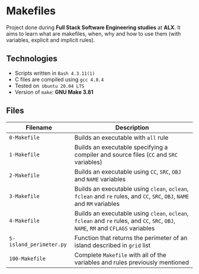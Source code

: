 # Makefiles

Project done during **Full Stack Software Engineering studies** at **ALX**. It aims to learn what are makefiles, when, why and how to use them (with variables, explicit and implicit rules).

## Technologies
* Scripts written in `Bash 4.3.11(1)`
* C files are compiled using `gcc 4.8.4`
* Tested on` Ubuntu 20.04 LTS`
* Version of `make`: **GNU Make 3.81**

## Files

| Filename | Description |
| -------- | ----------- |
| `0-Makefile` | Builds an executable with `all` rule |
| `1-Makefile` | Builds an executable specifying a compiler and source files (`CC` and `SRC` variables) |
| `2-Makefile` | Builds an executable using `CC`, `SRC`, `OBJ` and `NAME` variables |
| `3-Makefile` | Builds an executable using `clean`, `oclean`, `fclean` and `re` rules, and `CC`, `SRC`, `OBJ`, `NAME` and `RM` variables |
| `4-Makefile` | Builds an executable using `clean`, `oclean`, `fclean` and `re` rules, and `CC`, `SRC`, `OBJ`, `NAME`, `RM` and `CFLAGS` variables  |
| `5-island_perimeter.py` | Function that returns the perimeter of an island described in `grid` list |
| `100-Makefile` | Complete `Makefile` with all of the variables and rules previously mentioned |
